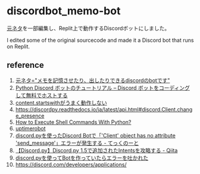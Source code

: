 # discordbot_memo-bot

[元ネタ](https://gist.github.com/yhay81/78170131dff03d2fdf52d3b8e77c0800)を一部編集し、Replit上で動作するDiscordボットにしました。

I edited some of the original sourcecode and made it a Discord bot that runs on Replit.

## reference

1. [元ネタ="メモを記憶させたり、出したりできるdiscordのbotです"
](https://gist.github.com/yhay81/78170131dff03d2fdf52d3b8e77c0800)
2. [Python Discord ボットのチュートリアル – Discord ボットをコーディングして無料でホストする](https://www.freecodecamp.org/japanese/news/create-a-discord-bot-with-python/)
3. [content.startswithがうまく動作しない](https://teratail.com/questions/nvls1hx0d4fr9z)
4. https://discordpy.readthedocs.io/ja/latest/api.html#discord.Client.change_presence
5. [How to Execute Shell Commands With Python?](https://www.the-analytics.club/python-shell-commands)
6. [uptimerobot](https://uptimerobot.com/)
7. [discord.pyを使ったDiscord Botで「'Client' object has no attribute 'send_message'」エラーが発生する - てっくのーと](https://tech.mizuka123.net/entry/2018/09/30/090645)
8. [【Discord.py】Discord.py 1.5で追加されたIntentsを攻略する - Qiita](https://qiita.com/manuo/items/7f62dc2f1e0a801a0708)
9. [discord.pyを使ってBotを作っていたらエラーを吐かれた](https://teratail.com/questions/3qvdlwofzo3aww)
10. https://discord.com/developers/applications/
